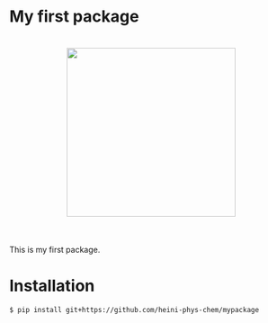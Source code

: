 # My first package

<h1 align="center">
<img src="https://github.com/heini-phys-chem/mypackage/logo/mylogo.png" width="300">
</h1><br>

This is my first package.

# Installation
```bash
$ pip install git+https://github.com/heini-phys-chem/mypackage
```
